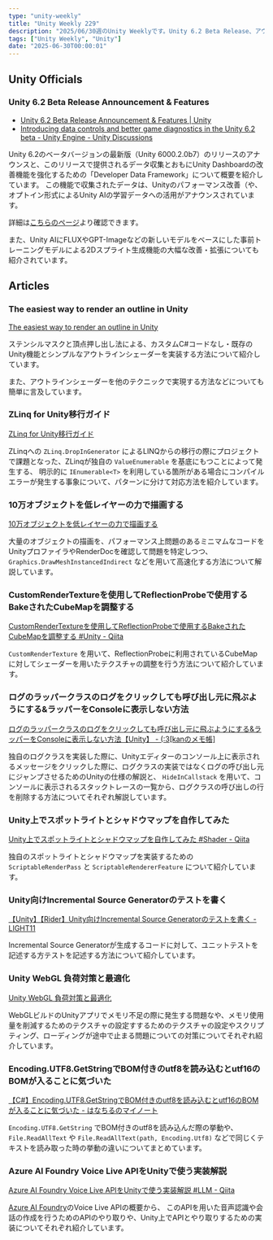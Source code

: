 ```yaml
---
type: "unity-weekly"
title: "Unity Weekly 229"
description: "2025/06/30週のUnity Weeklyです。Unity 6.2 Beta Release、アウトライン実装、ZLinqなどについて取り上げています。"
tags: ["Unity Weekly", "Unity"]
date: "2025-06-30T00:00:01"
---
```


## Unity Officials

### Unity 6.2 Beta Release Announcement & Features

- [Unity 6.2 Beta Release Announcement & Features | Unity](https://unity.com/blog/unity-6-2-beta-release-announcement-data-driven-stability)
- [Introducing data controls and better game diagnostics in the Unity 6.2 beta - Unity Engine - Unity Discussions](https://discussions.unity.com/t/introducing-data-controls-and-better-game-diagnostics-in-the-unity-6-2-beta/1658915)

Unity 6.2のベータバージョンの最新版（Unity 6000.2.0b7）のリリースのアナウンスと、このリリースで提供されるデータ収集とおもにUnity Dashboardの改善機能を強化するための「Developer Data Framework」について概要を紹介しています。
この機能で収集されたデータは、Unityのパフォーマンス改善（や、オプトイン形式によるUnity AIの学習データへの活用がアナウンスされています。

詳細は[こちらのページ](https://docs.unity.com/en-us/cloud/developer-data-framework)より確認できます。

また、Unity AIにFLUXやGPT-Imageなどの新しいモデルをベースにした事前トレーニングモデルによる2Dスプライト生成機能の大幅な改善・拡張についても紹介されています。


## Articles

### The easiest way to render an outline in Unity

[The easiest way to render an outline in Unity](https://ameye.dev/notes/easiest-outline-in-unity/)

ステンシルマスクと頂点押し出し法による、カスタムC#コードなし・既存のUnity機能とシンプルなアウトラインシェーダーを実装する方法について紹介しています。

また、アウトラインシェーダーを他のテクニックで実現する方法などについても簡単に言及しています。

### ZLinq for Unity移行ガイド

[ZLinq for Unity移行ガイド](https://zenn.dev/matsuataru/articles/zlinq_transfer_unity)

ZLinqへの `ZLinq.DropInGenerator` によるLINQからの移行の際にプロジェクトで課題となった、ZLinqが独自の `ValueEnumerable` を基底にもつことによって発生する、
明示的に `IEnumerable<T>` を利用している箇所がある場合にコンパイルエラーが発生する事象について、パターンに分けて対応方法を紹介しています。

### 10万オブジェクトを低レイヤーの力で描画する

[10万オブジェクトを低レイヤーの力で描画する](https://zenn.dev/ebimonaca/articles/508462b7fb9594)

大量のオブジェクトの描画を、パフォーマンス上問題のあるミニマムなコードをUnityプロファイラやRenderDocを確認して問題を特定しつつ、
`Graphics.DrawMeshInstancedIndirect` などを用いて高速化する方法について解説しています。

### CustomRenderTextureを使用してReflectionProbeで使用するBakeされたCubeMapを調整する

[CustomRenderTextureを使用してReflectionProbeで使用するBakeされたCubeMapを調整する #Unity - Qiita](https://qiita.com/marv_ootake/items/5a4afec9577b4e90660e)

`CustomRenderTexture` を用いて、ReflectionProbeに利用されているCubeMapに対してシェーダーを用いたテクスチャの調整を行う方法について紹介しています。

### ログのラッパークラスのログをクリックしても呼び出し元に飛ぶようにする&ラッパーをConsoleに表示しない方法

[ログのラッパークラスのログをクリックしても呼び出し元に飛ぶようにする&ラッパーをConsoleに表示しない方法【Unity】 - (:3[kanのメモ帳]](https://kan-kikuchi.hatenablog.com/entry/HideInCallstack)

独自のログクラスを実装した際に、Unityエディターのコンソール上に表示されるメッセージをクリックした際に、ログクラスの実装ではなくログの呼び出し元にジャンプさせるためのUnityの仕様の解説と、
`HideInCallstack` を用いて、コンソールに表示されるスタックトレースの一覧から、ログクラスの呼び出しの行を削除する方法についてそれぞれ解説しています。

### Unity上でスポットライトとシャドウマップを自作してみた

[Unity上でスポットライトとシャドウマップを自作してみた #Shader - Qiita](https://qiita.com/bino_rdl/items/2cee6e2bbfe77618d113)

独自のスポットライトとシャドウマップを実装するための `ScriptableRenderPass` と `ScriptableRendererFeature` について紹介しています。

### Unity向けIncremental Source Generatorのテストを書く

[【Unity】【Rider】Unity向けIncremental Source Generatorのテストを書く - LIGHT11](https://light11.hatenadiary.com/entry/2025/06/23/193332)

Incremental Source Generatorが生成するコードに対して、ユニットテストを記述する方テストを記述する方法について紹介しています。

### Unity WebGL 負荷対策と最適化

[Unity WebGL 負荷対策と最適化](https://zenn.dev/1stscratch/articles/a2718d682d89f2)

WebGLビルドのUnityアプリでメモリ不足の際に発生する問題なや、メモリ使用量を削減するためのテクスチャの設定すするためのテクスチャの設定やスクリプティング、ローディングが途中で止まる問題についての対策についてそれぞれ紹介しています。

### Encoding.UTF8.GetStringでBOM付きのutf8を読み込むとutf16のBOMが入ることに気づいた

[【C#】Encoding.UTF8.GetStringでBOM付きのutf8を読み込むとutf16のBOMが入ることに気づいた - はなちるのマイノート](https://www.hanachiru-blog.com/entry/2025/06/23/120000)

`Encoding.UTF8.GetString` でBOM付きのutf8を読み込んだ際の挙動や、`File.ReadAllText` や `File.ReadAllText(path, Encoding.Utf8)` などで同じくテキストを読み取った時の挙動の違いについてまとめています。

### Azure AI Foundry Voice Live APIをUnityで使う実装解説

[Azure AI Foundry Voice Live APIをUnityで使う実装解説 #LLM - Qiita](https://qiita.com/miyaura/items/ad30d4ba11aa6f0adb14)

[Azure AI Foundry](https://azure.microsoft.com/ja-jp/products/ai-foundry)のVoice Live APIの概要から、
このAPIを用いた音声認識や会話の作成を行うためのAPIのやり取りや、Unity上でAPIとやり取りするための実装についてそれぞれ紹介しています。